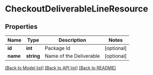 # CheckoutDeliverableLineResource

## Properties
Name | Type | Description | Notes
------------ | ------------- | ------------- | -------------
**id** | **int** | Package Id | [optional] 
**name** | **string** | Name of the Deliverable | [optional] 

[[Back to Model list]](../README.md#documentation-for-models) [[Back to API list]](../README.md#documentation-for-api-endpoints) [[Back to README]](../README.md)


